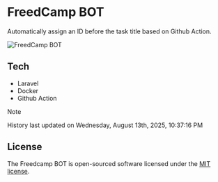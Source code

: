 # FreedCamp BOT

Automatically assign an ID before the task title based on Github Action.

![FreedCamp BOT](https://repository-images.githubusercontent.com/737932867/7d34798b-2680-471c-b089-a78a718d3d6a)

## Tech

- Laravel
- Docker
- Github Action

> [!NOTE]  
> History last updated on Wednesday, August 13th, 2025, 10:37:16 PM

## License

The Freedcamp BOT is open-sourced software licensed under the [MIT license](https://opensource.org/licenses/MIT).
